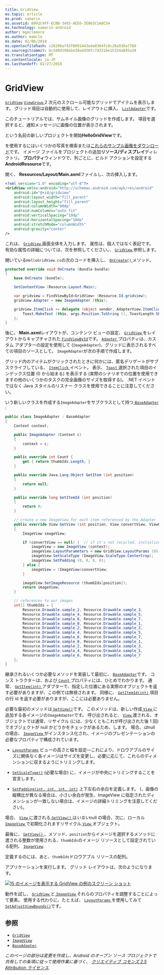 ```yaml
---
title: GridView
ms.topic: article
ms.prod: xamarin
ms.assetid: 6992C4FF-ECBB-3493-AEE6-3E063C1A8C54
ms.technology: xamarin-android
author: mgmclemore
ms.author: mamcle
ms.date: 02/06/2018
ms.openlocfilehash: c28296af43f0091443eda0364fc0c28a938a7760
ms.sourcegitcommit: 6cd40d190abe38edd50fc74331be15324a845a28
ms.translationtype: MT
ms.contentlocale: ja-JP
ms.lasthandoff: 02/27/2018
---
```

# <a name="gridview"></a>GridView

[`GridView`](https://developer.xamarin.com/api/type/Android.Widget.GridView/) [ `ViewGroup` ](https://developer.xamarin.com/api/type/Android.Views.ViewGroup/) 2 次元のスクロール可能なグリッドでアイテムを表示します。 グリッド項目は自動的に使用して、レイアウトに挿入、 [ `ListAdapter`](https://developer.xamarin.com/api/property/Android.App.ListActivity.ListAdapter/)です。

このチュートリアルでは、サムネイル画像のグリッドを作成します。 項目を選択すると、通知メッセージに画像の位置が表示されます。

という名前の新しいプロジェクトを開始**HelloGridView**です。

を使用するにはいくつかの写真を検索または[これらのサンプル画像をダウンロード](http://developer.android.com/shareables/sample_images.zip)です。 イメージ ファイルをプロジェクトの追加**リソース/ディスプレイ**ディレクトリ。 **プロパティ**ウィンドウで、列ごとに、ビルド アクションを設定する**AndroidResource**です。

開く、 **Resources/Layout/Main.axml**ファイルし、次の挿入します。

```xml
<?xml version="1.0" encoding="utf-8"?>
<GridView xmlns:android="http://schemas.android.com/apk/res/android"
    android:id="@+id/gridview"
    android:layout_width="fill_parent"
    android:layout_height="fill_parent"
    android:columnWidth="90dp"
    android:numColumns="auto_fit"
    android:verticalSpacing="10dp"
    android:horizontalSpacing="10dp"
    android:stretchMode="columnWidth"
    android:gravity="center"
/>
```

これは、 [ `GridView` ](https://developer.xamarin.com/api/type/Android.Widget.GridView/)画面全体を入力します。 属性は、個人ではなく表記です。 有効な属性の詳細については、次を参照してください。、 [ `GridView` ](https://developer.xamarin.com/api/type/Android.Widget.GridView/)参照します。

開いている`HelloGridView.cs`の次のコードを挿入し、 [ `OnCreate()` ](https://developer.xamarin.com/api/member/Android.App.Activity.OnCreate/p/Android.OS.Bundle/)メソッド。

```csharp
protected override void OnCreate (Bundle bundle)
{
    base.OnCreate (bundle);

    SetContentView (Resource.Layout.Main);

    var gridview = FindViewById<GridView> (Resource.Id.gridview);
    gridview.Adapter = new ImageAdapter (this);

    gridview.ItemClick += delegate (object sender, AdapterView.ItemClickEventArgs args) {
        Toast.MakeText (this, args.Position.ToString (), ToastLength.Short).Show ();
    };
}
```

後に、 **Main.axml**レイアウトが、コンテンツ ビューの設定、 [ `GridView` ](https://developer.xamarin.com/api/type/Android.Widget.GridView/)をレイアウトからキャプチャされた[ `FindViewById`](https://developer.xamarin.com/api/member/Android.App.Activity.FindViewById/)です。 [ `Adapter` ](https://developer.xamarin.com/api/property/Android.Widget.AdapterView.RawAdapter/)プロパティは、カスタム アダプターの設定を使用して (`ImageAdapter`)、グリッドに表示されるすべての項目のソースとして。 `ImageAdapter`が次の手順で作成します。

グリッド内のアイテムがクリックされたときに何かには、匿名デリゲートがサブスクライブしている、 [ `ItemClick` ](https://developer.xamarin.com/api/event/Android.Widget.AdapterView.ItemClick/)イベント。
表示、 [ `Toast` ](https://developer.xamarin.com/api/type/Android.Widget.Toast/)選択された項目のインデックス位置 (0 から始まる) を表示する (実際のシナリオでの位置を使用できますの他のいくつかのタスクの完全画像のサイズを取得する)。 .NET イベントではなく Java スタイルのリスナー クラスを使用できることに注意してください。

いう新しいクラスを作成する`ImageAdapter`をサブクラスとして持つ[ `BaseAdapter` ](https://developer.xamarin.com/api/type/Android.Widget.BaseAdapter/):

```csharp
public class ImageAdapter : BaseAdapter
{
    Context context;

    public ImageAdapter (Context c)
    {
        context = c;
    }

    public override int Count {
        get { return thumbIds.Length; }
    }

    public override Java.Lang.Object GetItem (int position)
    {
        return null;
    }

    public override long GetItemId (int position)
    {
        return 0;
    }

    // create a new ImageView for each item referenced by the Adapter
    public override View GetView (int position, View convertView, ViewGroup parent)
    {
        ImageView imageView;

        if (convertView == null) {  // if it's not recycled, initialize some attributes
            imageView = new ImageView (context);
            imageView.LayoutParameters = new GridView.LayoutParams (85, 85);
            imageView.SetScaleType (ImageView.ScaleType.CenterCrop);
            imageView.SetPadding (8, 8, 8, 8);
        } else {
            imageView = (ImageView)convertView;
        }

        imageView.SetImageResource (thumbIds[position]);
        return imageView;
    }

    // references to our images
    int[] thumbIds = {
        Resource.Drawable.sample_2, Resource.Drawable.sample_3,
        Resource.Drawable.sample_4, Resource.Drawable.sample_5,
        Resource.Drawable.sample_6, Resource.Drawable.sample_7,
        Resource.Drawable.sample_0, Resource.Drawable.sample_1,
        Resource.Drawable.sample_2, Resource.Drawable.sample_3,
        Resource.Drawable.sample_4, Resource.Drawable.sample_5,
        Resource.Drawable.sample_6, Resource.Drawable.sample_7,
        Resource.Drawable.sample_0, Resource.Drawable.sample_1,
        Resource.Drawable.sample_2, Resource.Drawable.sample_3,
        Resource.Drawable.sample_4, Resource.Drawable.sample_5,
        Resource.Drawable.sample_6, Resource.Drawable.sample_7
    };
}
```

継承されるいくつか必要なメソッドを実装して最初に、 [ `BaseAdapter`](https://developer.xamarin.com/api/type/Android.Widget.BaseAdapter/)です。 コンス トラクターは、および[ `Count` ](https://developer.xamarin.com/api/property/Android.Widget.BaseAdapter.Count/)プロパティには、ひとめでわかります。 通常、 [ `GetItem(int)` ](https://developer.xamarin.com/api/member/Android.Widget.BaseAdapter.GetItem/)アダプターで、指定した位置にある実際のオブジェクトを返す必要がありますが、この例では無視されます。 同様に、 [ `GetItemId(int)` ](https://developer.xamarin.com/api/member/Android.Widget.BaseAdapter.GetItemId/)項目の行 id を返す必要がありますが、ここには必要ありません。

必要な最初のメソッドは[ `GetView()`](https://developer.xamarin.com/api/member/Android.Widget.BaseAdapter.GetView/)です。
このメソッドは、新しい作成[ `View` ](https://developer.xamarin.com/api/type/Android.Views.View/)に追加する各イメージの`ImageAdapter`です。 呼び出されると、 [ `View` ](https://developer.xamarin.com/api/type/Android.Views.View/)渡される、オブジェクトでは通常、リサイクル (には、少なくともこれが呼び出された後 1 回) でオブジェクトが null かどうかをチェックがあるため、します。 場合、*は*null の場合、 [ `ImageView` ](https://developer.xamarin.com/api/type/Android.Widget.ImageView/)がインスタンス化され、イメージのプレゼンテーションの必要なプロパティで構成されています。

- [`LayoutParams`](https://developer.xamarin.com/api/property/Android.Views.View.LayoutParameters/) ビューの高さと幅を設定&mdash;これにより、ドロウアブルのサイズに関係なく各イメージはサイズを変更し、必要に応じて、これらのディメンションに収まるようにトリミングします。

- [`SetScaleType()`](https://developer.xamarin.com/api/member/Android.Widget.ImageView.SetScaleType/) (必要な場合) に、イメージが中央にトリミングすることを宣言します。

- [`SetPadding(int, int, int, int)`](https://developer.xamarin.com/api/member/Android.Views.View.SetPadding/) 上下左右の余白を定義します。 (、画像の縦横比が異なる場合は、小さい余白が発生、ImageView に指定されたディメンションが一致しない場合は、イメージの詳細トリミングを注意してください)。

場合、 [ `View` ](https://developer.xamarin.com/api/type/Android.Views.View/)に渡される[ `GetView()` ](https://developer.xamarin.com/api/member/Android.Widget.BaseAdapter.GetView/)は*いない*null の場合、次に、ローカル[ `ImageView` ](https://developer.xamarin.com/api/type/Android.Widget.ImageView/)で初期化されますリサイクル[ `View` ](https://developer.xamarin.com/api/type/Android.Views.View/)オブジェクト。

最後に、 [ `GetView()` ](https://developer.xamarin.com/api/member/Android.Widget.BaseAdapter.GetView/) 、メソッド、`position`からイメージを選択するメソッドに渡される整数が使用される、`thumbIds`のイメージ リソースとして設定されている配列、 [ `ImageView`](https://developer.xamarin.com/api/type/Android.Widget.ImageView/).

定義するのには、あと、`thumbIds`ドロウアブル リソースの配列。

アプリケーションを実行します。 グリッド レイアウトは、次のようになります。

[![15 のイメージを表示する GridView の例のスクリーン ショット](grid-view-images/helloviews4.png)](grid-view-images/helloviews4.png)

動作を試し、 [ `GridView` ](https://developer.xamarin.com/api/type/Android.Widget.GridView/)と[ `ImageView` ](https://developer.xamarin.com/api/type/Android.Widget.ImageView/)それらのプロパティを調整することによって要素。 使用する代わりに、たとえば、 [ `LayoutParams` ](https://developer.xamarin.com/api/property/Android.Views.View.LayoutParameters/)を使用してみて[ `SetAdjustViewBounds()`](https://developer.xamarin.com/api/member/Android.Widget.ImageView.SetAdjustViewBounds/)です。

<a name="References" />

## <a name="references"></a>参照

-   [`GridView`](https://developer.xamarin.com/api/type/Android.Widget.GridView/) 
-   [`ImageView`](https://developer.xamarin.com/api/type/Android.Widget.ImageView/)
-   [`BaseAdapter`](https://developer.xamarin.com/api/type/Android.Widget.BaseAdapter/).

*このページの部分は変更を作成し、Android のオープン ソース プロジェクトで共有しての条項に従って使用作業に基づく、*
[*クリエイティブ コモンズ 2.5 Attribution ライセンス*](http://creativecommons.org/licenses/by/2.5/).

